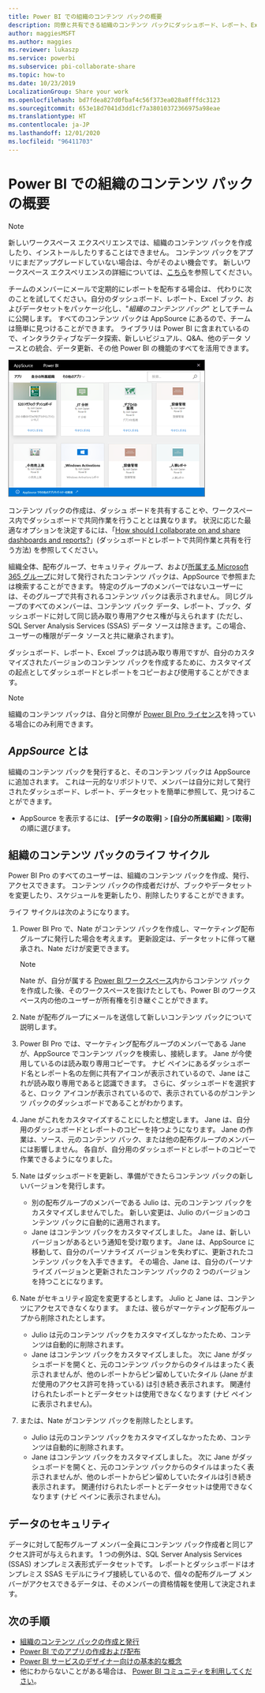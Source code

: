 ```yaml
---
title: Power BI での組織のコンテンツ パックの概要
description: 同僚と共有できる組織のコンテンツ パックにダッシュボード、レポート、Excel ブック、データセットをパッケージ化する方法について説明します。
author: maggiesMSFT
ms.author: maggies
ms.reviewer: lukaszp
ms.service: powerbi
ms.subservice: pbi-collaborate-share
ms.topic: how-to
ms.date: 10/23/2019
LocalizationGroup: Share your work
ms.openlocfilehash: bd7fdea827d0fbaf4c56f373ea028a8fffdc3123
ms.sourcegitcommit: 653e18d7041d3dd1cf7a38010372366975a98eae
ms.translationtype: HT
ms.contentlocale: ja-JP
ms.lasthandoff: 12/01/2020
ms.locfileid: "96411703"
---
```

# <a name="intro-to-organizational-content-packs-in-power-bi"></a>Power BI での組織のコンテンツ パックの概要
> [!NOTE]
> 新しいワークスペース エクスペリエンスでは、組織のコンテンツ パックを作成したり、インストールしたりすることはできません。 コンテンツ パックをアプリにまだアップグレードしていない場合は、今がそのよい機会です。 新しいワークスペース エクスペリエンスの詳細については、[こちら](service-create-the-new-workspaces.md)を参照してください。
> 

チームのメンバーにメールで定期的にレポートを配布する場合は、 代わりに次のことを試してください。自分のダッシュボード、レポート、Excel ブック、およびデータセットをパッケージ化し、"*組織のコンテンツ パック*" としてチームに公開します。 すべてのコンテンツ パックは AppSource にあるので、チームは簡単に見つけることができます。 ライブラリは Power BI に含まれているので、インタラクティブなデータ探索、新しいビジュアル、Q&A、他のデータ ソースとの統合、データ更新、その他 Power BI の機能のすべてを活用できます。

![組織のコンテンツ パックを表示するダッシュボードのスクリーンショット。](media/service-organizational-content-pack-introduction/power-bi-org-content-packs.png)

コンテンツ パックの作成は、ダッシュ ボードを共有することや、ワークスペース内でダッシュボードで共同作業を行うこととは異なります。 状況に応じた最適なオプションを決定するには、「[How should I collaborate on and share dashboards and reports?](service-how-to-collaborate-distribute-dashboards-reports.md)」(ダッシュボードとレポートで共同作業と共有を行う方法) を参照してください。 

組織全体、配布グループ、セキュリティ グループ、および[所属する Microsoft 365 グループ](https://support.office.com/article/Create-a-group-in-Office-365-7124dc4c-1de9-40d4-b096-e8add19209e9)に対して発行されたコンテンツ パックは、AppSource で参照または検索することができます。 特定のグループのメンバーではないユーザーには、そのグループで共有されるコンテンツ パックは表示されません。 同じグループのすべてのメンバーは、コンテンツ パック データ、レポート、ブック、ダッシュボードに対して同じ読み取り専用アクセス権が与えられます (ただし、SQL Server Analysis Services (SSAS) データ ソースは除きます。この場合、ユーザーの権限がデータ ソースと共に継承されます)。

ダッシュボード、レポート、Excel ブックは読み取り専用ですが、自分のカスタマイズされたバージョンのコンテンツ パックを作成するために、カスタマイズの起点としてダッシュボードとレポートをコピーおよび使用することができます。

> [!NOTE]
> 組織のコンテンツ パックは、自分と同僚が [Power BI Pro ライセンス](../fundamentals/service-features-license-type.md)を持っている場合にのみ利用できます。
> 
> 

## <a name="what-is-appsource"></a>*AppSource* とは
組織のコンテンツ パックを発行すると、そのコンテンツ パックは AppSource に追加されます。  これは一元的なリポジトリで、メンバーは自分に対して発行されたダッシュボード、レポート、データセットを簡単に参照して、見つけることができます。  

* AppSource を表示するには、 **[データの取得]**  >  **[自分の所属組織]**  >  **[取得]** の順に選びます。

## <a name="the-life-cycle-of-an-organizational-content-pack"></a>組織のコンテンツ パックのライフ サイクル
Power BI Pro のすべてのユーザーは、組織のコンテンツ パックを作成、発行、アクセスできます。 コンテンツ パックの作成者だけが、ブックやデータセットを変更したり、スケジュールを更新したり、削除したりすることができます。

ライフ サイクルは次のようになります。

1. Power BI Pro で、Nate がコンテンツ パックを作成し、マーケティング配布グループに発行した場合を考えます。 更新設定は、データセットに伴って継承され、Nate だけが変更できます。
   
   > [!NOTE]
   > Nate が、自分が属する [Power BI ワークスペース](service-create-distribute-apps.md)内からコンテンツ パックを作成した後、そのワークスペースを抜けたとしても、Power BI のワークスペース内の他のユーザーが所有権を引き継ぐことができます。
   > 
   > 
2. Nate が配布グループにメールを送信して新しいコンテンツ パックについて説明します。
3. Power BI Pro では、マーケティング配布グループのメンバーである Jane が、AppSource でコンテンツ パックを検索し、接続します。 Jane が今使用しているのは読み取り専用コピーです。 ナビ ペインにあるダッシュボード名とレポート名の左側に共有アイコンが表示されているので、Jane はこれが読み取り専用であると認識できます。 さらに、ダッシュボードを選択すると、ロック アイコンが表示されているので、表示されているのがコンテンツ パックのダッシュボードであることがわかります。 
4. Jane がこれをカスタマイズすることにしたと想定します。 Jane は、自分用のダッシュボードとレポートのコピーを持つようになります。 Jane の作業は、ソース、元のコンテンツ パック、または他の配布グループのメンバーには影響しません。 各自が、自分用のダッシュボードとレポートのコピーで作業できるようになりました。
5. Nate はダッシュボードを更新し、準備ができたらコンテンツ パックの新しいバージョンを発行します。
   
   * 別の配布グループのメンバーである Julio は、元のコンテンツ パックをカスタマイズしませんでした。 新しい変更は、Julio のバージョンのコンテンツ パックに自動的に適用されます。  
   * Jane はコンテンツ パックをカスタマイズしました。 Jane は、新しいバージョンがあるという通知を受け取ります。  Jane は、AppSource に移動して、自分のパーソナライズ バージョンを失わずに、更新されたコンテンツ パックを入手できます。 その場合、Jane は、自分のパーソナライズ バージョンと更新されたコンテンツ パックの 2 つのバージョンを持つことになります。
6. Nate がセキュリティ設定を変更するとします。 Julio と Jane は、コンテンツにアクセスできなくなります。 または、彼らがマーケティング配布グループから削除されたとします。
   
   * Julio は元のコンテンツ パックをカスタマイズしなかったため、コンテンツは自動的に削除されます。 
   * Jane はコンテンツ パックをカスタマイズしました。 次に Jane がダッシュボードを開くと、元のコンテンツ パックからのタイルはまったく表示されませんが、他のレポートからピン留めしていたタイル (Jane がまだ使用のアクセス許可を持っている) は引き続き表示されます。 関連付けられたレポートとデータセットは使用できなくなります (ナビ ペインに表示されません)。
7. または、Nate がコンテンツ パックを削除したとします。
   
   * Julio は元のコンテンツ パックをカスタマイズしなかったため、コンテンツは自動的に削除されます。 
   * Jane はコンテンツ パックをカスタマイズしました。 次に Jane がダッシュボードを開くと、元のコンテンツ パックからのタイルはまったく表示されませんが、他のレポートからピン留めしていたタイルは引き続き表示されます。 関連付けられたレポートとデータセットは使用できなくなります (ナビ ペインに表示されません)。

## <a name="data-security"></a>データのセキュリティ
データに対して配布グループ メンバー全員にコンテンツ パック作成者と同じアクセス許可が与えられます。 1 つの例外は、SQL Server Analysis Services (SSAS) オンプレミス表形式データセットです。 レポートとダッシュボードはオンプレミス SSAS モデルにライブ接続しているので、個々の配布グループ メンバーがアクセスできるデータは、そのメンバーの資格情報を使用して決定されます。

## <a name="next-steps"></a>次の手順
* [組織のコンテンツ パックの作成と発行](service-organizational-content-pack-create-and-publish.md)
* [Power BI でのアプリの作成および配布](service-create-distribute-apps.md) 
* [Power BI サービスのデザイナー向けの基本的な概念](../fundamentals/service-basic-concepts.md)
* 他にわからないことがある場合は、 [Power BI コミュニティを利用してください](https://community.powerbi.com/)。

